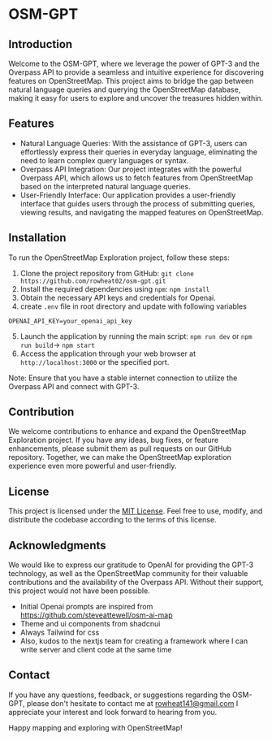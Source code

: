 

OSM-GPT
=====================================================

Introduction
------------

Welcome to the OSM-GPT, where we leverage the power of GPT-3 and the Overpass API to provide a seamless and intuitive experience for discovering features on OpenStreetMap. This project aims to bridge the gap between natural language queries and querying the OpenStreetMap database, making it easy for users to explore and uncover the treasures hidden within.

Features
--------

-   Natural Language Queries: With the assistance of GPT-3, users can effortlessly express their queries in everyday language, eliminating the need to learn complex query languages or syntax.
-   Overpass API Integration: Our project integrates with the powerful Overpass API, which allows us to fetch features from OpenStreetMap based on the interpreted natural language queries.
-   User-Friendly Interface: Our application provides a user-friendly interface that guides users through the process of submitting queries, viewing results, and navigating the mapped features on OpenStreetMap.


Installation
------------

To run the OpenStreetMap Exploration project, follow these steps:

1.  Clone the project repository from GitHub: `git clone https://github.com/rowheat02/osm-gpt.git`
2.  Install the required dependencies using `npm`: `npm install`
3.  Obtain the necessary API keys and credentials for Openai.
4.  create `.env` file in root directory and update with following variables

```
OPENAI_API_KEY=your_openai_api_key

```
5.  Launch the application by running the main script: `npm run dev` or `npm run build`-> `npm start`
6.  Access the application through your web browser at `http://localhost:3000` or the specified port.

Note: Ensure that you have a stable internet connection to utilize the Overpass API and connect with GPT-3.


Contribution
------------

We welcome contributions to enhance and expand the OpenStreetMap Exploration project. If you have any ideas, bug fixes, or feature enhancements, please submit them as pull requests on our GitHub repository. Together, we can make the OpenStreetMap exploration experience even more powerful and user-friendly.

License
-------

This project is licensed under the [MIT License](https://opensource.org/licenses/MIT). Feel free to use, modify, and distribute the codebase according to the terms of this license.

Acknowledgments
----------------

We would like to express our gratitude to OpenAI for providing the GPT-3 technology, as well as the OpenStreetMap community for their valuable contributions and the availability of the Overpass API. Without their support, this project would not have been possible. 
- Initial Openai prompts are inspired from https://github.com/steveattewell/osm-ai-map
- Theme and ui components from shadcnui
- Always Tailwind for css
- Also, kudos to the nextjs team for creating a framework where I can write server and client code at the same time 
  

Contact
-------

If you have any questions, feedback, or suggestions regarding the OSM-GPT, please don't hesitate to contact me at rowheat141@gmail.com I appreciate your interest and look forward to hearing from you.

Happy mapping and exploring with OpenStreetMap!
